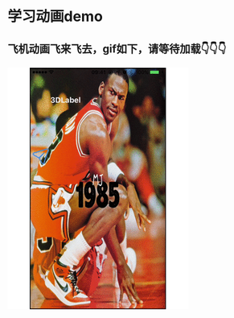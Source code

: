 # 学习动画demo
## 飞机动画飞来飞去，gif如下，请等待加载👇👇👇

![image](https://github.com/BigBagFind/MagicAnimationDemo/blob/master/MagicAnimationDemo/airAnimation.gif)
